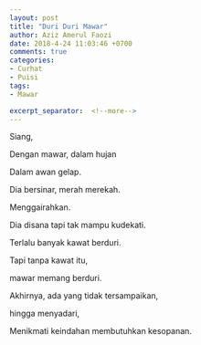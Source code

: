 ```yaml
---
layout: post
title: "Duri Duri Mawar"
author: Aziz Amerul Faozi
date: 2018-4-24 11:03:46 +0700
comments: true
categories: 
- Curhat
- Puisi
tags:
- Mawar

excerpt_separator:  <!--more-->
---
```


Siang,

Dengan mawar, dalam hujan

Dalam awan gelap.

Dia bersinar, merah merekah.

Menggairahkan.

Dia disana tapi tak mampu kudekati.

Terlalu banyak kawat berduri.

Tapi tanpa kawat itu,

mawar memang berduri.

Akhirnya, ada yang tidak tersampaikan,

hingga menyadari,

Menikmati keindahan membutuhkan kesopanan.

